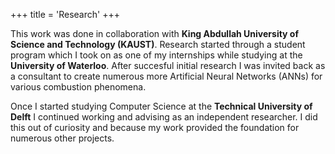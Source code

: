 +++
title = 'Research'
+++

This work was done in collaboration with **King Abdullah University of Science and Technology (KAUST)**. Research started through a student program which I took on as one of my internships while studying at the **University of Waterloo**. After succesful initial research I was invited back as a consultant to create numerous more Artificial Neural Networks (ANNs) for various combustion phenomena.

Once I started studying Computer Science at the **Technical University of Delft** I continued working and advising as an independent researcher. I did this out of curiosity and because my work provided the foundation for numerous other projects.
